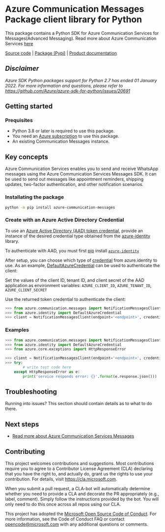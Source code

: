 # Azure Communication Messages Package client library for Python

This package contains a Python SDK for Azure Communication Services for Messages(Advanced Messaging).
Read more about Azure Communication Services [here][product_docs]

[Source code][source] | [Package (Pypi)][pypi] | [Product documentation][product_docs]

## _Disclaimer_

_Azure SDK Python packages support for Python 2.7 has ended 01 January 2022. For more information and questions, please refer to https://github.com/Azure/azure-sdk-for-python/issues/20691_

## Getting started

### Prequisites

- Python 3.8 or later is required to use this package.
- You need an [Azure subscription][azure_sub] to use this package.
- An existing Communication Messages instance.

## Key concepts

Azure Communication Services enables you to send and receive WhatsApp messages using the Azure Communication Services Messages SDK. It can be used to send out messages like appointment reminders, shipping updates, two-factor authentication, and other notification scenarios.

### Installating the package

```bash
python -m pip install azure-communication-messages
```

### Create with an Azure Active Directory Credential

To use an [Azure Active Directory (AAD) token credential][authenticate_with_token],
provide an instance of the desired credential type obtained from the
[azure-identity][azure_identity_credentials] library.

To authenticate with AAD, you must first [pip][pip] install [`azure-identity`][azure_identity_pip]

After setup, you can choose which type of [credential][azure_identity_credentials] from azure.identity to use.
As an example, [DefaultAzureCredential][default_azure_credential] can be used to authenticate the client:

Set the values of the client ID, tenant ID, and client secret of the AAD application as environment variables:
`AZURE_CLIENT_ID`, `AZURE_TENANT_ID`, `AZURE_CLIENT_SECRET`

Use the returned token credential to authenticate the client:

```python
>>> from azure.communication.messages import NotificationMessagesClient
>>> from azure.identity import DefaultAzureCredential
>>> client = NotificationMessagesClient(endpoint='<endpoint>', credential=DefaultAzureCredential())
```

### Examples

```python
>>> from azure.communication.messages import NotificationMessagesClient
>>> from azure.identity import DefaultAzureCredential
>>> from azure.core.exceptions import HttpResponseError

>>> client = NotificationMessagesClient(endpoint='<endpoint>', credential=DefaultAzureCredential())
>>> try:
        # write test code here
    except HttpResponseError as e:
        print('service responds error: {}'.format(e.response.json()))

```

## Troubleshooting

Running into issues? This section should contain details as to what to do there.

## Next steps

- [Read more about Azure Communication Services Messages][nextsteps]

## Contributing

This project welcomes contributions and suggestions. Most contributions require
you to agree to a Contributor License Agreement (CLA) declaring that you have
the right to, and actually do, grant us the rights to use your contribution.
For details, visit https://cla.microsoft.com.

When you submit a pull request, a CLA-bot will automatically determine whether
you need to provide a CLA and decorate the PR appropriately (e.g., label,
comment). Simply follow the instructions provided by the bot. You will only
need to do this once across all repos using our CLA.

This project has adopted the
[Microsoft Open Source Code of Conduct][code_of_conduct]. For more information,
see the Code of Conduct FAQ or contact opencode@microsoft.com with any
additional questions or comments.

<!-- LINKS -->
[code_of_conduct]: https://opensource.microsoft.com/codeofconduct/
[authenticate_with_token]: https://docs.microsoft.com/azure/cognitive-services/authentication?tabs=powershell#authenticate-with-an-authentication-token
[azure_identity_credentials]: https://github.com/Azure/azure-sdk-for-python/tree/main/sdk/identity/azure-identity#credentials
[azure_identity_pip]: https://pypi.org/project/azure-identity/
[default_azure_credential]: https://github.com/Azure/azure-sdk-for-python/tree/main/sdk/identity/azure-identity#defaultazurecredential
[pip]: https://pypi.org/project/pip/
[azure_sub]: https://azure.microsoft.com

[source]: https://github.com/Azure/azure-sdk-for-python/blob/main/sdk/communication/azure-communication-messages
[product_docs]: https://docs.microsoft.com/azure/communication-services/overview
[pypi]: https://pypi.org
[nextsteps]: https://learn.microsoft.com/azure/communication-services/concepts/advanced-messaging/whatsapp/whatsapp-overview
